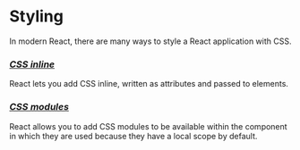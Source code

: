 # Styling

In modern React, there are many ways to style a React application with CSS.

### _[CSS inline](/react/styles/inline-css.jsx)_

React lets you add CSS inline, written as attributes and passed to elements.

### _[CSS modules](/react/styles/module/)_

React allows you to add CSS modules to be available within the component in which they are used because they have a local scope by default.
